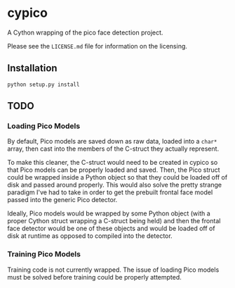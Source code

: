 cypico
======
A Cython wrapping of the pico face detection project. 

Please see the `LICENSE.md` file for information on the licensing.

Installation
------------
``python setup.py install``


TODO
----
### Loading Pico Models
By default, Pico models are saved down as raw data, loaded into a ``char*``
array, then cast into the members of the C-struct they actually represent.

To make this cleaner, the C-struct would need to be created in cypico so that
Pico models can be properly loaded and saved. Then, the Pico struct could be
wrapped inside a Python object so that they could be loaded off of disk
and passed around properly. This would also solve the pretty strange paradigm
I've had to take in order to get the prebuilt frontal face model passed into
the generic Pico detector.

Ideally, Pico models would be wrapped by some Python object (with a proper
Cython struct wrapping a C-struct being held) and then the frontal face detector
would be one of these objects and would be loaded off of disk at runtime as
opposed to compiled into the detector.

### Training Pico Models
Training code is not currently wrapped. The issue of loading Pico models must be
solved before training could be properly attempted.

